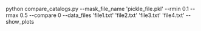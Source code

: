 python compare_catalogs.py --mask_file_name 'pickle_file.pkl' --rmin 0.1 --rmax 0.5 --compare 0 --data_files 'file1.txt' 'file2.txt' 'file3.txt' 'file4.txt' --show_plots
